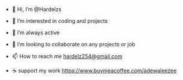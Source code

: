 - 👋 Hi, I’m @Hardelzs
  
- 👀 I’m interested in coding and projects 
  
- 🌱 I’m always active 
  
- 💞️ I’m looking to collaborate on any projects or job 
  
- 📫 How to reach me hardelz254@gmail.com

- ☕ support my work https://www.buymeacoffee.com/adewaleezee

<!---
Hardelzs/Hardelzs is a ✨ special ✨ repository because its `README.md` (this file) appears on your GitHub profile.
You can click the Preview link to take a look at your changes.
--->
